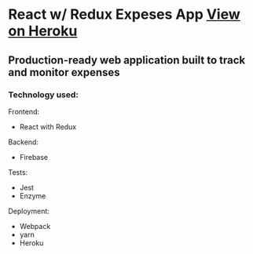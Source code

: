# React w/ Redux Expeses App [View on Heroku](https://react-expenses-app.herokuapp.com)

## Production-ready web application built to track and monitor expenses

### Technology used:
Frontend:
- React with Redux

Backend:
- Firebase

Tests:
- Jest
- Enzyme

Deployment:
- Webpack
- yarn
- Heroku